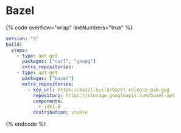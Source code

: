 # Bazel

{% code overflow="wrap" lineNumbers="true" %}
```yaml
version: "3"
build:
  steps:
    - type: apt-get
      packages: ["curl", "gnupg"]
      extra_repositories:
    - type: apt-get
      packages: ["bazel"]
      extra_repositories:
        - key_url: https://bazel.build/bazel-release.pub.gpg
          repository: https://storage.googleapis.com/bazel-apt
          components:
            - jdk1.8
          distribution: stable

```
{% endcode %}
